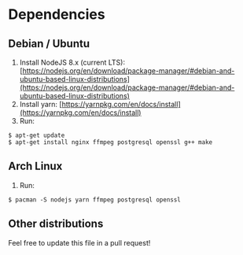 # Dependencies

## Debian / Ubuntu

  1. Install NodeJS 8.x (current LTS):
     [https://nodejs.org/en/download/package-manager/#debian-and-ubuntu-based-linux-distributions](https://nodejs.org/en/download/package-manager/#debian-and-ubuntu-based-linux-distributions)
  2. Install yarn:
     [https://yarnpkg.com/en/docs/install](https://yarnpkg.com/en/docs/install)
  4. Run:

```
$ apt-get update
$ apt-get install nginx ffmpeg postgresql openssl g++ make
```

## Arch Linux

  1. Run:

```
$ pacman -S nodejs yarn ffmpeg postgresql openssl
```

## Other distributions

Feel free to update this file in a pull request!

